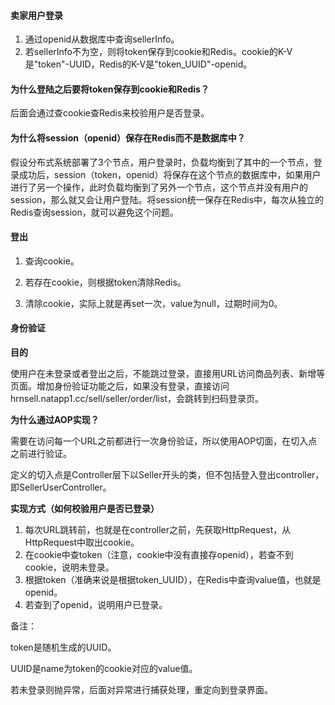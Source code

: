 #### 卖家用户登录

1. 通过openid从数据库中查询sellerInfo。
2. 若sellerInfo不为空，则将token保存到cookie和Redis。cookie的K-V是"token"-UUID，Redis的K-V是"token_UUID"-openid。



#### 为什么登陆之后要将token保存到cookie和Redis？

后面会通过查cookie查Redis来校验用户是否登录。



#### 为什么将session（openid）保存在Redis而不是数据库中？

假设分布式系统部署了3个节点，用户登录时，负载均衡到了其中的一个节点，登录成功后，session（token，openid）将保存在这个节点的数据库中，如果用户进行了另一个操作，此时负载均衡到了另外一个节点，这个节点并没有用户的session，那么就又会让用户登陆。将session统一保存在Redis中，每次从独立的Redis查询session，就可以避免这个问题。



#### 登出

1. 查询cookie。

2. 若存在cookie，则根据token清除Redis。
3. 清除cookie，实际上就是再set一次，value为null，过期时间为0。




#### 身份验证

**目的**

使用户在未登录或者登出之后，不能跳过登录，直接用URL访问商品列表、新增等页面。增加身份验证功能之后，如果没有登录，直接访问hrnsell.natapp1.cc/sell/seller/order/list，会跳转到扫码登录页。

**为什么通过AOP实现？**

需要在访问每一个URL之前都进行一次身份验证，所以使用AOP切面，在切入点之前进行验证。

定义的切入点是Controller层下以Seller开头的类，但不包括登入登出controller，即SellerUserController。

**实现方式（如何校验用户是否已登录）**

1. 每次URL跳转前，也就是在controller之前，先获取HttpRequest，从HttpRequest中取出cookie。
2. 在cookie中查token（注意，cookie中没有直接存openid），若查不到cookie，说明未登录。
3. 根据token（准确来说是根据token_UUID），在Redis中查询value值，也就是openid。
4. 若查到了openid，说明用户已登录。

备注：

token是随机生成的UUID。

UUID是name为token的cookie对应的value值。

若未登录则抛异常，后面对异常进行捕获处理，重定向到登录界面。

